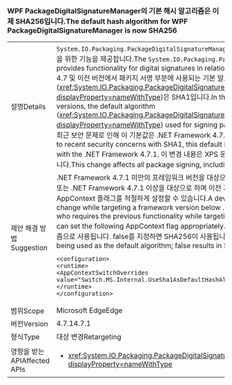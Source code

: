 ### <a name="the-default-hash-algorithm-for-wpf-packagedigitalsignaturemanager-is-now-sha256"></a><span data-ttu-id="260a0-101">WPF PackageDigitalSignatureManager의 기본 해시 알고리즘은 이제 SHA256입니다.</span><span class="sxs-lookup"><span data-stu-id="260a0-101">The default hash algorithm for WPF PackageDigitalSignatureManager is now SHA256</span></span>

|   |   |
|---|---|
|<span data-ttu-id="260a0-102">설명</span><span class="sxs-lookup"><span data-stu-id="260a0-102">Details</span></span>|<span data-ttu-id="260a0-103"><code>System.IO.Packaging.PackageDigitalSignatureManager</code>는 WPF 패키지와 관련하여 디지털 서명을 위한 기능을 제공합니다.</span><span class="sxs-lookup"><span data-stu-id="260a0-103">The <code>System.IO.Packaging.PackageDigitalSignatureManager</code> provides functionality for digital signatures in relation to WPF packages.</span></span>  <span data-ttu-id="260a0-104">.NET Framework 4.7 및 이전 버전에서 패키지 서명 부분에 사용되는 기본 알고리즘(<xref:System.IO.Packaging.PackageDigitalSignatureManager.DefaultHashAlgorithm?displayProperty=nameWithType>)은 SHA1입니다.</span><span class="sxs-lookup"><span data-stu-id="260a0-104">In the .NET Framework 4.7 and earlier versions, the default algorithm (<xref:System.IO.Packaging.PackageDigitalSignatureManager.DefaultHashAlgorithm?displayProperty=nameWithType>) used for signing parts of a package was SHA1.</span></span>  <span data-ttu-id="260a0-105">SHA1의 최근 보안 문제로 인해 이 기본값은 .NET Framework 4.7.1부터 SHA256으로 변경되었습니다.</span><span class="sxs-lookup"><span data-stu-id="260a0-105">Due to recent security concerns with SHA1, this default has been changed to SHA256 starting with the .NET Framework 4.7.1.</span></span>  <span data-ttu-id="260a0-106">이 변경 내용은 XPS 문서를 포함한 모든 패키지 서명에 영향을 줍니다.</span><span class="sxs-lookup"><span data-stu-id="260a0-106">This change affects all package signing, including XPS documents.</span></span>|
|<span data-ttu-id="260a0-107">제안 해결 방법</span><span class="sxs-lookup"><span data-stu-id="260a0-107">Suggestion</span></span>|<span data-ttu-id="260a0-108">.NET Framework 4.7.1 미만의 프레임워크 버전을 대상으로 하며 이 변경 내용을 활용하려는 개발자 또는 .NET Framework 4.7.1 이상을 대상으로 하며 이전 기능을 필요로 하는 개발자는 다음 AppContext 플래그를 적절하게 설정할 수 있습니다.</span><span class="sxs-lookup"><span data-stu-id="260a0-108">A developer who wants to utilize this change while targeting a framework version below .NET Framework 4.7.1 or a developer who requires the previous functionality while targeting .NET Framework 4.7.1 or greater can set the following AppContext flag appropriately.</span></span>  <span data-ttu-id="260a0-109">true 값을 지정하면 SHA1이 기본 알고리즘으로 사용됩니다. false를 지정하면 SHA256이 사용됩니다.</span><span class="sxs-lookup"><span data-stu-id="260a0-109">A value of true will result in SHA1 being used as the default algorithm; false results in SHA256.</span></span><pre><code class="lang-xml">&lt;configuration&gt;&#13;&#10;&lt;runtime&gt;&#13;&#10;&lt;AppContextSwitchOverrides value=&quot;Switch.MS.Internal.UseSha1AsDefaultHashAlgorithmForDigitalSignatures=true&quot;/&gt;&#13;&#10;&lt;/runtime&gt;&#13;&#10;&lt;/configuration&gt;&#13;&#10;</code></pre>|
|<span data-ttu-id="260a0-110">범위</span><span class="sxs-lookup"><span data-stu-id="260a0-110">Scope</span></span>|<span data-ttu-id="260a0-111">Microsoft Edge</span><span class="sxs-lookup"><span data-stu-id="260a0-111">Edge</span></span>|
|<span data-ttu-id="260a0-112">버전</span><span class="sxs-lookup"><span data-stu-id="260a0-112">Version</span></span>|<span data-ttu-id="260a0-113">4.7.1</span><span class="sxs-lookup"><span data-stu-id="260a0-113">4.7.1</span></span>|
|<span data-ttu-id="260a0-114">형식</span><span class="sxs-lookup"><span data-stu-id="260a0-114">Type</span></span>|<span data-ttu-id="260a0-115">대상 변경</span><span class="sxs-lookup"><span data-stu-id="260a0-115">Retargeting</span></span>|
|<span data-ttu-id="260a0-116">영향을 받는 API</span><span class="sxs-lookup"><span data-stu-id="260a0-116">Affected APIs</span></span>|<ul><li><xref:System.IO.Packaging.PackageDigitalSignatureManager.DefaultHashAlgorithm?displayProperty=nameWithType></li></ul>|

